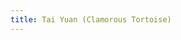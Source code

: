 ```yaml
---
title: Tai Yuan (Clamorous Tortoise)
---
```




<script setup>
import Live2DViewer from './.vitepress/theme/Live2DViewer.vue'
import { ref,computed } from 'vue'
import { charData,charDataNames,charDataIds } from './.vitepress/theme/charData'
const characterData = ref(charData)
</script>

<Live2DViewer :char-data="characterData" :live2dmodel="charDataIds[26]"/>